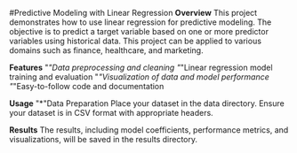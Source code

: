 #Predictive Modeling with Linear Regression
**Overview**
This project demonstrates how to use linear regression for predictive modeling. The objective is to predict a target variable based on one or more predictor variables using historical data. This project can be applied to various domains such as finance, healthcare, and marketing.

**Features**
"*"Data preprocessing and cleaning
"*"Linear regression model training and evaluation
"*"Visualization of data and model performance
"*"Easy-to-follow code and documentation

**Usage**
"*"Data Preparation
Place your dataset in the data directory. Ensure your dataset is in CSV format with appropriate headers.

**Results**
The results, including model coefficients, performance metrics, and visualizations, will be saved in the results directory.

